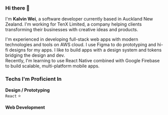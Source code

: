 ### Hi there 👋

I'm **Kalvin Wei**, a software developer currently based in Auckland New Zealand. I'm working for TenX Limited, a company helping clients transforming their businesses with creative ideas and products.

I'm experienced in developing full-stack web apps with modern technologies and tools on AWS cloud.
I use Figma to do prototyping and hi-fi designs for my apps. I like to build apps with a design system and tokens bridging the design and dev.  
Recently, I'm learning to use React Native combined with Google Firebase to build scalable, multi-platform mobile apps.

### Techs I'm Proficient In  
**Design / Prototyping**  
`React` :star:

**Web Development**

